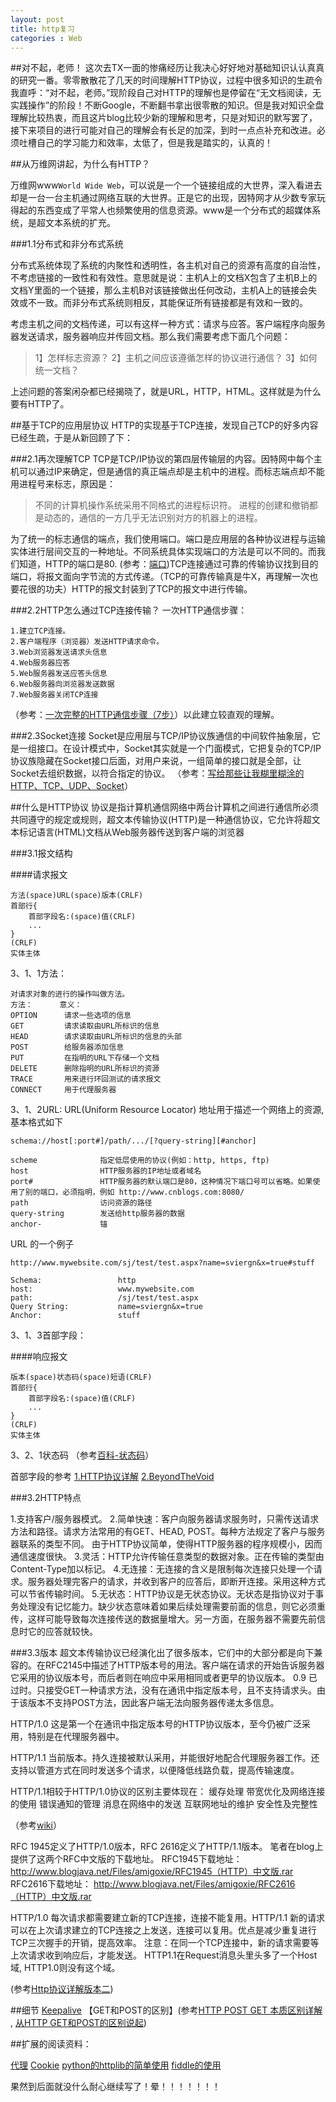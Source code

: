 ```yaml
---
layout: post
title: http复习
categories : Web
---
```


##对不起，老师！
这次去TX一面的惨痛经历让我决心好好地对基础知识认认真真的研究一番。零零散散花了几天的时间理解HTTP协议，过程中很多知识的生疏令我直呼：“对不起，老师。”现阶段自己对HTTP的理解也是停留在“无文档阅读，无实践操作”的阶段！不断Google，不断翻书拿出很零散的知识。但是我对知识全盘理解比较热衷，而且这片blog比较少新的理解和思考，只是对知识的默写罢了，接下来项目的进行可能对自己的理解会有长足的加深，到时一点点补充和改进。必须吐槽自己的学习能力和效率，太低了，但是我是踏实的，认真的！

##从万维网讲起，为什么有HTTP？

万维网www`World Wide Web`，可以说是一个一个链接组成的大世界，深入看进去却是一台一台主机通过网络互联的大世界。正是它的出现，因特网才从少数专家玩得起的东西变成了平常人也频繁使用的信息资源。www是一个分布式的超媒体系统，是超文本系统的扩充。

###1.1分布式和非分布式系统

分布式系统体现了系统的内聚性和透明性，各主机对自己的资源有高度的自治性，不考虑链接的一致性和有效性。意思就是说：主机A上的文档X包含了主机B上的文档Y里面的一个链接，那么主机B对该链接做出任何改动，主机A上的链接会失效或不一致。而非分布式系统则相反，其能保证所有链接都是有效和一致的。
	
考虑主机之间的文档传递，可以有这样一种方式：请求与应答。客户端程序向服务器发送请求，服务器响应并传回文档。那么我们需要考虑下面几个问题：
	
>1】怎样标志资源？
>2】主机之间应该遵循怎样的协议进行通信？
>3】如何统一文档？

上述问题的答案闲杂都已经揭晓了，就是URL，HTTP，HTML。这样就是为什么要有HTTP了。

##基于TCP的应用层协议
HTTP的实现基于TCP连接，发现自己TCP的好多内容已经生疏，于是从新回顾了下：

###2.1再次理解TCP
TCP是TCP/IP协议的第四层传输层的内容。因特网中每个主机可以通过IP来确定，但是通信的真正端点却是主机中的进程。而标志端点却不能用进程号来标志，原因是：

>不同的计算机操作系统采用不同格式的进程标识符。
>进程的创建和撤销都是动态的，通信的一方几乎无法识别对方的机器上的进程。

为了统一的标志通信的端点，我们使用端口。端口是应用层的各种协议进程与运输实体进行层间交互的一种地址。不同系统具体实现端口的方法是可以不同的。而我们知道，HTTP的端口是80.
(参考：[端口][1])TCP连接通过可靠的传输协议找到目的端口，将报文面向字节流的方式传递。（TCP的可靠传输真是牛X，再理解一次也要花很的功夫）HTTP的报文封装到了TCP的报文中进行传输。

###2.2HTTP怎么通过TCP连接传输？
一次HTTP通信步骤：

	1.建立TCP连接。
	2.客户端程序（浏览器）发送HTTP请求命令。
	3.Web浏览器发送请求头信息 
	4.Web服务器应答 
	5.Web服务器发送应答头信息
	6.Web服务器向浏览器发送数据 
	7.Web服务器关闭TCP连接 

（参考：[一次完整的HTTP通信步骤（7步）][2]）以此建立较直观的理解。

###2.3Socket连接
Socket是应用层与TCP/IP协议族通信的中间软件抽象层，它是一组接口。在设计模式中，Socket其实就是一个门面模式，它把复杂的TCP/IP协议族隐藏在Socket接口后面，对用户来说，一组简单的接口就是全部，让Socket去组织数据，以符合指定的协议。
（参考：[写给那些让我糊里糊涂的HTTP、TCP、UDP、Socket][3]）

##什么是HTTP协议
协议是指计算机通信网络中两台计算机之间进行通信所必须共同遵守的规定或规则，超文本传输协议(HTTP)是一种通信协议，它允许将超文本标记语言(HTML)文档从Web服务器传送到客户端的浏览器

###3.1报文结构

####请求报文

	方法(space)URL(space)版本(CRLF)
	首部行{
		首部字段名:(space)值(CRLF)
		...
	}
	(CRLF)
	实体主体

3、1、1方法：

	对请求对象的进行的操作叫做方法。
	方法：      意义：
	OPTION      请求一些选项的信息
	GET         请求读取由URL所标识的信息
	HEAD 		请求读取由URL所标识的信息的头部
	POST 		给服务器添加信息
	PUT			在指明的URL下存储一个文档
	DELETE 		删除指明的URL所标识的资源
	TRACE		用来进行环回测试的请求报文
	CONNECT  	用于代理服务器
3、1、2URL:
URL(Uniform Resource Locator) 地址用于描述一个网络上的资源,  基本格式如下

	schema://host[:port#]/path/.../[?query-string][#anchor]
	
	scheme              指定低层使用的协议(例如：http, https, ftp)
	host                HTTP服务器的IP地址或者域名	
	port#               HTTP服务器的默认端口是80，这种情况下端口号可以省略。如果使用了别的端口，必须指明，例如 http://www.cnblogs.com:8080/
	path                访问资源的路径
	query-string       	发送给http服务器的数据
	anchor-             锚

URL 的一个例子

	http://www.mywebsite.com/sj/test/test.aspx?name=sviergn&x=true#stuff

	Schema:                 http
	host:                   www.mywebsite.com
	path:                   /sj/test/test.aspx
	Query String:           name=sviergn&x=true
	Anchor:                 stuff

3、1、3首部字段：

####响应报文

	版本(space)状态码(space)短语(CRLF)
	首部行{
		首部字段名:(space)值(CRLF)
		...
	}
	(CRLF)
	实体主体

3、2、1状态码
（参考[百科-状态码][4]）

首部字段的参考
[1.HTTP协议详解][5]
[2.BeyondTheVoid][6]

###3.2HTTP特点

1.支持客户/服务器模式。
2.简单快速：客户向服务器请求服务时，只需传送请求方法和路径。请求方法常用的有GET、HEAD, POST。每种方法规定了客户与服务器联系的类型不同。 由于HTTP协议简单，使得HTTP服务器的程序规模小，因而通信速度很快。
3.灵活：HTTP允许传输任意类型的数据对象。正在传输的类型由Content-Type加以标记。
4.无连接：无连接的含义是限制每次连接只处理一个请求。服务器处理完客户的请求，并收到客户的应答后，即断开连接。采用这种方式可以节省传输时间。
5.无状态：HTTP协议是无状态协议。无状态是指协议对于事务处理没有记忆能力。缺少状态意味着如果后续处理需要前面的信息，则它必须重传，这样可能导致每次连接传送的数据量增大。另一方面，在服务器不需要先前信息时它的应答就较快。 

###3.3版本
超文本传输协议已经演化出了很多版本，它们中的大部分都是向下兼容的。在RFC2145中描述了HTTP版本号的用法。客户端在请求的开始告诉服务器它采用的协议版本号，而后者则在响应中采用相同或者更早的协议版本。
0.9
已过时。只接受GET一种请求方法，没有在通讯中指定版本号，且不支持请求头。由于该版本不支持POST方法，因此客户端无法向服务器传递太多信息。

HTTP/1.0
这是第一个在通讯中指定版本号的HTTP协议版本，至今仍被广泛采用，特别是在代理服务器中。

HTTP/1.1
当前版本。持久连接被默认采用，并能很好地配合代理服务器工作。还支持以管道方式在同时发送多个请求，以便降低线路负载，提高传输速度。

HTTP/1.1相较于HTTP/1.0协议的区别主要体现在：
缓存处理
带宽优化及网络连接的使用
错误通知的管理
消息在网络中的发送
互联网地址的维护
安全性及完整性

（参考[wiki][7]）

RFC 1945定义了HTTP/1.0版本，RFC 2616定义了HTTP/1.1版本。
笔者在blog上提供了这两个RFC中文版的下载地址。
RFC1945下载地址：
http://www.blogjava.net/Files/amigoxie/RFC1945（HTTP）中文版.rar
RFC2616下载地址：
http://www.blogjava.net/Files/amigoxie/RFC2616（HTTP）中文版.rar

HTTP/1.0 每次请求都需要建立新的TCP连接，连接不能复用。HTTP/1.1 新的请求可以在上次请求建立的TCP连接之上发送，连接可以复用。优点是减少重复进行TCP三次握手的开销，提高效率。
注意：在同一个TCP连接中，新的请求需要等上次请求收到响应后，才能发送。
HTTP1.1在Request消息头里头多了一个Host域, HTTP1.0则没有这个域。

(参考[Http协议详解版本二][8])

##细节
[Keepalive][6]
【GET和POST的区别】(参考[HTTP POST GET 本质区别详解][13] , [从HTTP GET和POST的区别说起][14])

##扩展的阅读资料：

[代理][9]
[Cookie][10]
[python的httplib的简单使用][11]
[fiddle的使用][12]

果然到后面就没什么耐心继续写了！晕！！！！！！！

[1]:http://baike.baidu.com.cn/view/1075.htm
[2]:http://stefan321.iteye.com/blog/1397514
[3]:http://blog.csdn.net/xijiaohuangcao/article/details/6105623
[4]:http://baike.baidu.com/view/1790469.htm
[5]:http://www.cnblogs.com/TankXiao/archive/2012/02/13/2342672.html
[6]:http://www.byvoid.com/blog/http-keep-alive-header
[7]:https://zh.wikipedia.org/wiki/%E8%B6%85%E6%96%87%E6%9C%AC%E4%BC%A0%E8%BE%93%E5%8D%8F%E8%AE%AE
[8]:http://www.cnblogs.com/xiaopin/archive/2011/07/19/2110210.html
[9]:http://www.cnblogs.com/TankXiao/archive/2012/12/12/2794160.html
[10]:http://www.cnblogs.com/fish-li/archive/2011/07/03/2096903.html
[11]:http://www.cnblogs.com/chenzehe/archive/2010/08/30/1812995.html
[12]:http://www.cnblogs.com/TankXiao/archive/2012/02/06/2337728.html
[13]:http://blog.csdn.net/gideal_wang/article/details/4316691
[14]:http://www.yining.org/2010/05/04/http-get-vs-post-and-thoughts/

